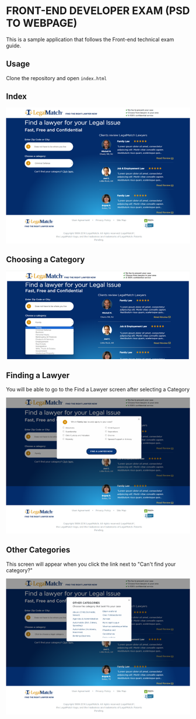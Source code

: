 # FRONT-END DEVELOPER EXAM (PSD TO WEBPAGE)

This is a sample application that follows the Front-end technical exam guide.

## Usage

Clone the repository and open `index.html`

## Index

![Screenshot](assets/README_images/index.png)

## Choosing a Category

![Screenshot](assets/README_images/choose_category.png)

## Finding a Lawyer

You will be able to go to the Find a Lawyer screen after selecting a Category

![Screenshot](assets/README_images/find_lawyer.png)

## Other Categories

This screen will appear when you click the link next to "Can't find your category?"

![Screenshot](assets/README_images/other_categories.png)